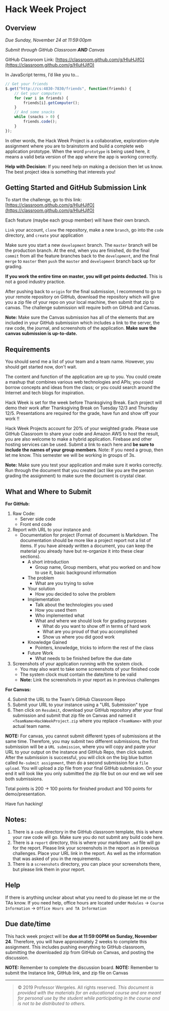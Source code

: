# Hack Week Project

## Overview 

*Due Sunday, November 24 at 11:59:00pm*

*Submit through GitHub Classroom **AND** Canvas*

GitHub Classroom Link: [https://classroom.github.com/g/HIuHJjfO](https://classroom.github.com/g/HIuHJjfO)

In JavaScript terms, I’d like you to…

```javascript
// Get your friends  
$.get("http://cs:4830-7830/friends", function(friends) {  
	// Get your computers  
	for (var i in friends) {  
		friends[i].getComputer();  
	}  
	// And some snacks  
	while (snacks > 0) {  
		friends.code();  
	}  
});
```

In other words, the Hack Week Project is a collaborative, exploration-style assignment where you are to brainstorm and build a complete web application prototype. When the word `prototype` is being used here, it means a valid beta version of the app where the app is working correctly. 

**Help with Decision:** If you need help on making a decision then let us know. The best project idea is something that interests you!

## Getting Started and GitHub Submission Link

To start the challenge, go to this link:  [https://classroom.github.com/g/HIuHJjfO](https://classroom.github.com/g/HIuHJjfO)

Each feature (maybe each group member) will have their own branch. 

`Link` your account, `clone` the repository, make a new `branch`, go into the `code` directory, and `create` your application 

Make sure you start a new `development` branch. The `master` branch will be the production branch. At the end, when you are finished, do the final `commit` from all the feature branches back to the `development`, and the final `merge` to `master` then `push` the `master` and `development` branch back up for grading. 

**If you work the entire time on master, you will get points deducted.**  This is not a good industry practice.

After pushing back to `origin` for the final submission, I recommend to go to your remote repository on GitHub, download the repository which will give you a zip file of your repo on your local machine, then submit that zip to canvas. The challenge submission will require both on GitHub and Canvas.

**Note:** Make sure the Canvas submission has all of the elements that are included in your GitHub submission which includes a link to the server, the raw code, the journal, and screenshots of the application. **Make sure the canvas submission is up-to-date.**


## Requirements 

You should send me a list of your team and a team name. However, you should get started now, don't wait.

The content and function of the application are up to you. You could create a mashup that combines various web technologies and APIs; you could borrow concepts and ideas from the class; or you could search around the Internet and tech blogs for inspiration.

Hack Week is set for the week before Thanksgiving Break. Each project will demo their work after Thanksgiving Break on Tuesday 12/3 and Thursday 12/5. Presentations are required for the grade, have fun and show off your work !!

Hack Week Projects account for 20% of your weighted grade. Please use GitHub Classroom to share your code and Amazon AWS to host the result, you are also welcome to make a hybrid application. Firebase and other hosting services can be used. Submit a link to each here and **be sure to include the names of your group members**. Note: If you need a group, then let me know. This semester we will be working in groups of 3s. 

**Note:** Make sure you test your application and make sure it works correctly. Run through the document that you created (act like you are the person grading the assignment) to make sure the document is crystal clear.  


## What and Where to Submit 
**For GitHub:** 
1. Raw Code:  
	- Server side code 
	- Front end code 
2. Report with URL to your instance and: 
	- Documentation for project (Format of document is Markdown. The documentation should be more like a project report not a list of items. If you have already written a document, you can keep the material you already have but re-organize it into these clear sections).  
	    -   A short introduction
	        -   Group name, Group members, what you worked on and how to use it, basic background information
	    -   The problem
	        -   What are you trying to solve
	    -   Your solution
	        -   How you decided to solve the problem
	    -   Implementation
	        -   Talk about the technologies you used
	        -   How you used them
	        -   Who implemented what
	        -   What and where we should look for grading purposes
	            -   What do you want to show off in terms of hard work
	            -   What are you proud of that you accomplished
	            -   Show us where you did good work
	    -   Knowledge Gained
	        -   Pointers, knowledge, tricks to inform the rest of the class
	    -   Future Work
	        -   What needs to be finished before the due date 
3. Screenshots of your application running with the system clock. 
	- You may also want to take some screenshots of your finished code 
	- The system clock must contain the date/time to be valid 
	- **Note:** Link the screenshots in your report as in previous challenges 

**For Canvas:**

4. Submit the URL to the Team's GitHub Classroom Repo
5. Submit your URL to your instance using a "URL Submission" type
6. Then click on `Resubmit`, download your GitHub repository after your final submission and submit that zip file on Canvas and named it `<TeamName>HackWeekProject.zip` where you replace `<TeamName>` with your actual team name.  

**NOTE:** For canvas, you cannot submit different types of submissions at the same time. Therefore, you may submit two different submissions, the first submission will be a `URL submission`, where you will copy and paste your URL to your output on the instance and GitHub Repo, then click submit. After the submission is successful, you will click on the big blue button called `Re-submit assignment`, then do a second submission for a `file upload`. You will upload a zip file from your final GitHub submission. On your end it will look like you only submitted the zip file but on our end we will see both submissions.

Total points is 200 -> 100 points for finished product and 100 points for demo/presentation.

Have fun hacking!


## Notes: 
1. There is a `code` directory in the GitHub classroom template, this is where your raw code will go. Make sure you do not submit any build code here. 
2. There is a `report` directory, this is where your markdown `.md` file will go for the report. Please link your screenshots in the report as in previous challenges. Place your URL link in the report. As well as the information that was asked of you in the requirements. 
3. There is a `screenshots` directory, you can place your screenshots there, but please link them in your report. 


## Help

If there is anything unclear about what you need to do please let me or the TAs know. If you need help, office hours are located under `Modules` -> `Course Information` -> `Office Hours and TA Information`

## Due date/time

This hack week project will be  **due at 11:59:00PM on Sunday, November 24**.  Therefore, you will have approximately 2 weeks to complete this assignment. This includes pushing everything to GitHub classroom, submitting the downloaded zip from GitHub on Canvas, and posting the discussion. 

**NOTE:** Remember to complete the discussion board. 
**NOTE:** Remember to submit the Instance link, GitHub link, and zip file on Canvas 

---

> © 2019 Professor Wergeles. All rights reserved. 
> _This document is provided with the materials for an educational course and are meant for personal use by the student while participating in the course and is not to be distributed to others._


